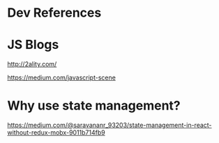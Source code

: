 # Dev References

# JS Blogs
http://2ality.com/

https://medium.com/javascript-scene

# Why use state management?
https://medium.com/@saravananr_93203/state-management-in-react-without-redux-mobx-9011b714fb9
